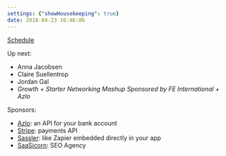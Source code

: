 ```yaml
---
settings: {"showHousekeeping": true}
date: 2018-04-23 16:46:06
---
```


[Schedule](http://www.microconf.com/growth/schedule/)

Up next:

* Anna Jacobsen
* Claire Suellentrop
* Jordan Gal
* _Growth + Starter Networking Mashup Sponsored by FE International + Azlo_

Sponsors:

* [Azlo](https://www.azlo.com/tech/): an API for your bank account
* [Stripe](https://stripe.com): payments API
* [Sassler](https://www.saasler.com/): like Zapier embedded directly in your app
* [SaaSicorn](https://saasicorn.com/): SEO Agency
